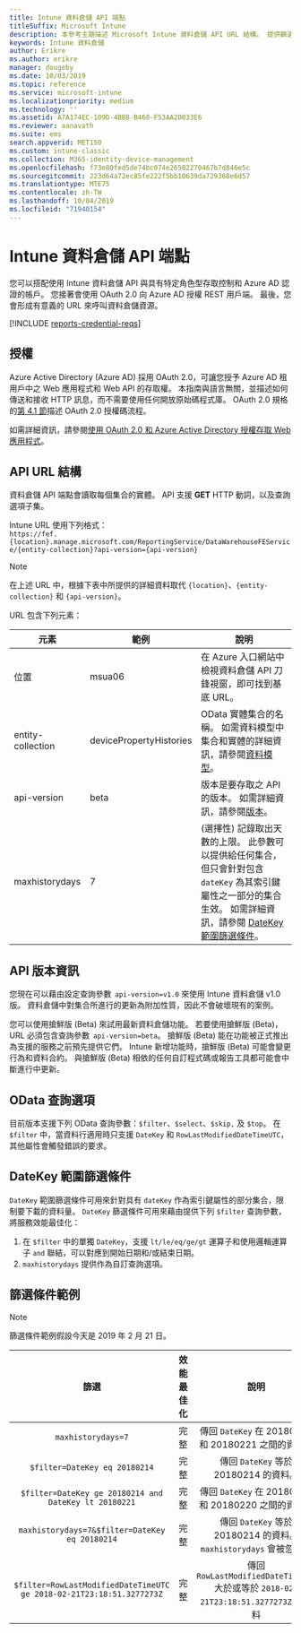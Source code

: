 ```yaml
---
title: Intune 資料倉儲 API 端點
titleSuffix: Microsoft Intune
description: 本參考主題描述 Microsoft Intune 資料倉儲 API URL 結構。 提供篩選條件範例。
keywords: Intune 資料倉儲
author: Erikre
ms.author: erikre
manager: dougeby
ms.date: 10/03/2019
ms.topic: reference
ms.service: microsoft-intune
ms.localizationpriority: medium
ms.technology: ''
ms.assetid: A7A174EC-109D-4BB8-B460-F53AA2D033E6
ms.reviewer: aanavath
ms.suite: ems
search.appverid: MET150
ms.custom: intune-classic
ms.collection: M365-identity-device-management
ms.openlocfilehash: f73e80fed5de74bc074e26502270467b7d846e5c
ms.sourcegitcommit: 223d64a72ec85fe222f5bb10639da729368e6d57
ms.translationtype: MTE75
ms.contentlocale: zh-TW
ms.lasthandoff: 10/04/2019
ms.locfileid: "71940154"
---
```

# <a name="intune-data-warehouse-api-endpoint"></a>Intune 資料倉儲 API 端點

您可以搭配使用 Intune 資料倉儲 API 與具有特定角色型存取控制和 Azure AD 認證的帳戶。 您接著會使用 OAuth 2.0 向 Azure AD 授權 REST 用戶端。 最後，您會形成有意義的 URL 來呼叫資料倉儲資源。

[!INCLUDE [reports-credential-reqs](../includes/reports-credential-reqs.md)]

## <a name="authorization"></a>授權

Azure Active Directory (Azure AD) 採用 OAuth 2.0，可讓您授予 Azure AD 租用戶中之 Web 應用程式和 Web API 的存取權。 本指南與語言無關，並描述如何傳送和接收 HTTP 訊息，而不需要使用任何開放原始碼程式庫。 OAuth 2.0 規格的[第 4.1 節](https://tools.ietf.org/html/rfc6749#section-4.1)描述 OAuth 2.0 授權碼流程。

如需詳細資訊，請參閱[使用 OAuth 2.0 和 Azure Active Directory 授權存取 Web 應用程式](https://docs.microsoft.com/azure/active-directory/develop/active-directory-protocols-oauth-code)。

## <a name="api-url-structure"></a>API URL 結構

資料倉儲 API 端點會讀取每個集合的實體。 API 支援 **GET** HTTP 動詞，以及查詢選項子集。

Intune URL 使用下列格式：  
`https://fef.{location}.manage.microsoft.com/ReportingService/DataWarehouseFEService/{entity-collection}?api-version={api-version}`

> [!NOTE]
> 在上述 URL 中，根據下表中所提供的詳細資料取代 `{location}`、`{entity-collection}` 和 `{api-version}`。

URL 包含下列元素：

| 元素 | 範例 | 說明 |
|-------------------|------------|--------------------------------------------------------------------------------------------------------------------|
| 位置 | msua06 | 在 Azure 入口網站中檢視資料倉儲 API 刀鋒視窗，即可找到基底 URL。 |
| entity-collection | devicePropertyHistories | OData 實體集合的名稱。 如需資料模型中集合和實體的詳細資訊，請參閱[資料模型](reports-ref-data-model.md)。 |
| api-version | beta | 版本是要存取之 API 的版本。 如需詳細資訊，請參閱[版本](reports-api-url.md#api-version-information)。 |
| maxhistorydays | 7 | (選擇性) 記錄取出天數的上限。 此參數可以提供給任何集合，但只會針對包含 `dateKey` 為其索引鍵屬性之一部分的集合生效。 如需詳細資訊，請參閱 [DateKey 範圍篩選條件](reports-api-url.md#datekey-range-filters)。 |

## <a name="api-version-information"></a>API 版本資訊

您現在可以藉由設定查詢參數  `api-version=v1.0` 來使用 Intune 資料倉儲 v1.0 版。 資料倉儲中對集合所進行的更新為附加性質，因此不會破壞現有的案例。

您可以使用搶鮮版 (Beta) 來試用最新資料倉儲功能。 若要使用搶鮮版 (Beta)，URL 必須包含查詢參數  `api-version=beta`。 搶鮮版 (Beta) 能在功能被正式推出為支援的服務之前預先提供它們。 Intune 新增功能時，搶鮮版 (Beta) 可能會變更行為和資料合約。 與搶鮮版 (Beta) 相依的任何自訂程式碼或報告工具都可能會中斷進行中更新。

## <a name="odata-query-options"></a>OData 查詢選項

目前版本支援下列 OData 查詢參數：`$filter`、`$select`、`$skip,` 及 `$top`。 在 `$filter` 中，當資料行適用時只支援 `DateKey` 和 `RowLastModifiedDateTimeUTC`，其他屬性會觸發錯誤的要求。

## <a name="datekey-range-filters"></a>DateKey 範圍篩選條件

`DateKey` 範圍篩選條件可用來針對具有 `dateKey` 作為索引鍵屬性的部分集合，限制要下載的資料量。 `DateKey` 篩選條件可用來藉由提供下列 `$filter` 查詢參數，將服務效能最佳化：

1. 在 `$filter` 中的單獨 `DateKey`，支援 `lt/le/eq/ge/gt` 運算子和使用邏輯運算子 `and` 聯結，可以對應到開始日期和/或結束日期。
2. `maxhistorydays` 提供作為自訂查詢選項。<br>

## <a name="filter-examples"></a>篩選條件範例

> [!NOTE]
> 篩選條件範例假設今天是 2019 年 2 月 21 日。

|                             篩選                             |           效能最佳化           |                                          說明                                          |
|:--------------------------------------------------------------:|:--------------------------------------------:|:---------------------------------------------------------------------------------------------:|
|    `maxhistorydays=7`                                            |    完整                                      |    傳回 `DateKey` 在 20180214 和 20180221 之間的資料。                                     |
|    `$filter=DateKey eq 20180214`                                 |    完整                                      |    傳回 `DateKey` 等於 20180214 的資料。                                                    |
|    `$filter=DateKey ge 20180214 and DateKey lt 20180221`         |    完整                                      |    傳回 `DateKey` 在 20180214 和 20180220 之間的資料。                                     |
|    `maxhistorydays=7&$filter=DateKey eq 20180214`                |    完整                                      |    傳回 `DateKey` 等於 20180214 的資料。 `maxhistorydays` 會被忽略。                            |
|    `$filter=RowLastModifiedDateTimeUTC ge 2018-02-21T23:18:51.3277273Z`                                |    完整                                       |    傳回 `RowLastModifiedDateTimeUTC` 大於或等於 `2018-02-21T23:18:51.3277273Z` 的資料                             |
